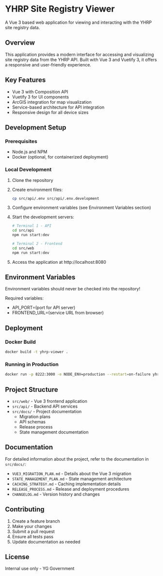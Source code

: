# YHRP Site Registry Viewer

A Vue 3 based web application for viewing and interacting with the YHRP site registry data.

## Overview

This application provides a modern interface for accessing and visualizing site registry data from the YHRP API. Built with Vue 3 and Vuetify 3, it offers a responsive and user-friendly experience.

## Key Features

- Vue 3 with Composition API
- Vuetify 3 for UI components
- ArcGIS integration for map visualization
- Service-based architecture for API integration
- Responsive design for all device sizes

## Development Setup

### Prerequisites

- Node.js and NPM
- Docker (optional, for containerized deployment)

### Local Development

1. Clone the repository
2. Create environment files:
   ```bash
   cp src/api/.env src/api/.env.development
   ```
3. Configure environment variables (see Environment Variables section)
4. Start the development servers:

   ```bash
   # Terminal 1 - API
   cd src/api
   npm run start:dev

   # Terminal 2 - Frontend
   cd src/web
   npm run start:dev
   ```

5. Access the application at http://localhost:8080

## Environment Variables

Environment variables should never be checked into the repository!

Required variables:

- API_PORT=(port for API server)
- FRONTEND_URL=(service URL from browser)

## Deployment

### Docker Build

```bash
docker build -t yhrp-viewer .
```

### Running in Production

```bash
docker run -p 8222:3000 -e NODE_ENV=production --restart=on-failure yhrp-viewer
```

## Project Structure

- `src/web/` - Vue 3 frontend application
- `src/api/` - Backend API services
- `src/docs/` - Project documentation
  - Migration plans
  - API schemas
  - Release process
  - State management documentation

## Documentation

For detailed information about the project, refer to the documentation in `src/docs/`:

- `VUE3_MIGRATION_PLAN.md` - Details about the Vue 3 migration
- `STATE_MANAGEMENT_PLAN.md` - State management architecture
- `CACHING_STRATEGY.md` - Caching implementation details
- `RELEASE_PROCESS.md` - Release and deployment procedures
- `CHANGELOG.md` - Version history and changes

## Contributing

1. Create a feature branch
2. Make your changes
3. Submit a pull request
4. Ensure all tests pass
5. Update documentation as needed

## License

Internal use only - YG Government
